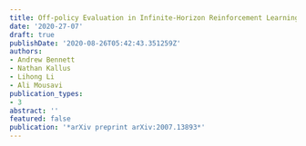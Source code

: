 ```yaml
---
title: Off-policy Evaluation in Infinite-Horizon Reinforcement Learning with Latent Confounders
date: '2020-27-07'
draft: true
publishDate: '2020-08-26T05:42:43.351259Z'
authors:
- Andrew Bennett
- Nathan Kallus
- Lihong Li
- Ali Mousavi
publication_types:
- 3
abstract: ''
featured: false
publication: '*arXiv preprint arXiv:2007.13893*'
---
```

